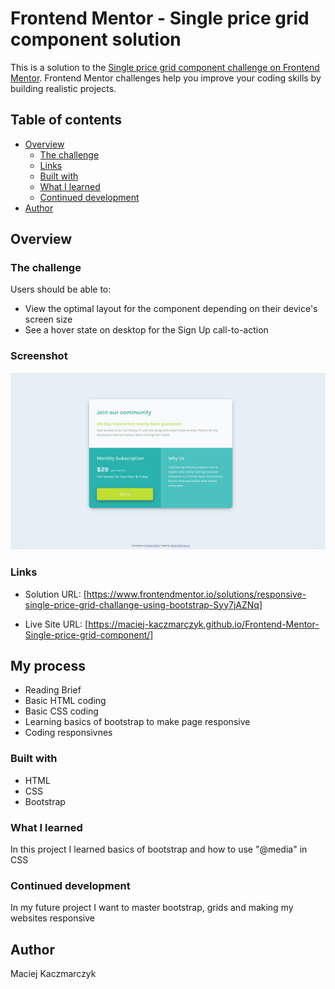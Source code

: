 # Frontend Mentor - Single price grid component solution

This is a solution to the [Single price grid component challenge on Frontend Mentor](https://www.frontendmentor.io/challenges/single-price-grid-component-5ce41129d0ff452fec5abbbc). Frontend Mentor challenges help you improve your coding skills by building realistic projects. 

## Table of contents

- [Overview](#overview)
  - [The challenge](#the-challenge)
  - [Links](#links)
  - [Built with](#built-with)
  - [What I learned](#what-i-learned)
  - [Continued development](#continued-development)
- [Author](#author)




## Overview

### The challenge

Users should be able to:

- View the optimal layout for the component depending on their device's screen size
- See a hover state on desktop for the Sign Up call-to-action

### Screenshot

![](./screenshot.JPG)


### Links

- Solution URL: [https://www.frontendmentor.io/solutions/responsive-single-price-grid-challange-using-bootstrap-Syy7jAZNq]

- Live Site URL: [https://maciej-kaczmarczyk.github.io/Frontend-Mentor-Single-price-grid-component/]

## My process
- Reading Brief
- Basic HTML coding
- Basic CSS coding
- Learning basics of bootstrap to make page responsive
- Coding responsivnes

### Built with

- HTML
- CSS
- Bootstrap


### What I learned

In this project I learned basics of bootstrap and how to use "@media" in CSS

### Continued development

In my future project I want to master bootstrap, grids and making my websites responsive


## Author

Maciej Kaczmarczyk


